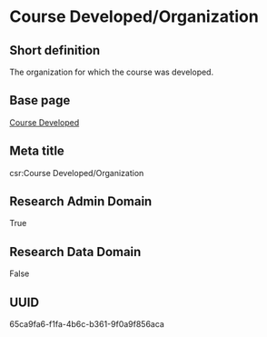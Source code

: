 # Course Developed/Organization
## Short definition
The organization for which the course was developed.
## Base page
[Course Developed](https://github.com/EuroCRIS/CASRAI-Dictionairies/blob/main/Objects/Course%20Developed.md)
## Meta title
csr:Course Developed/Organization
## Research Admin Domain
True
## Research Data Domain
False
## UUID
65ca9fa6-f1fa-4b6c-b361-9f0a9f856aca
